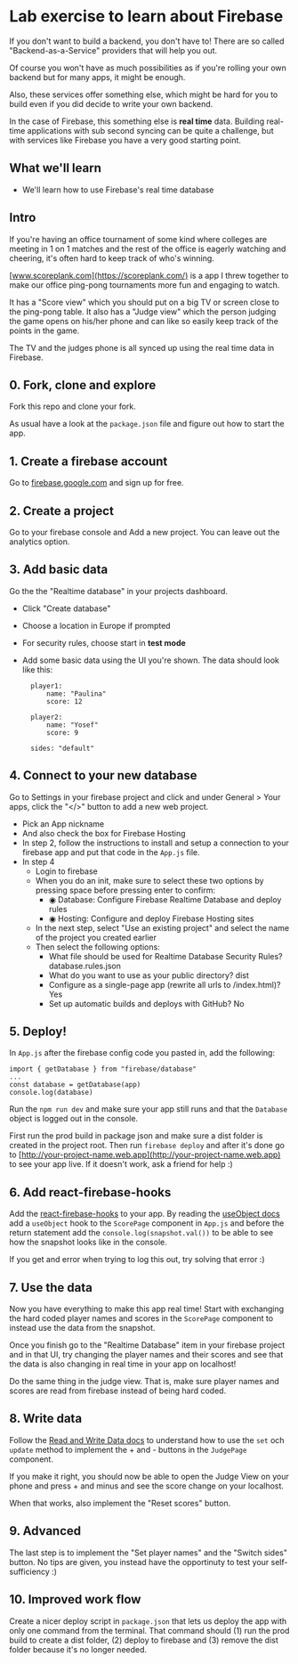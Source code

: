 # Lab exercise to learn about Firebase
If you don't want to build a backend, you don't have to! There are so called "Backend-as-a-Service" providers that will help you out.

Of course you won't have as much possibilities as if you're rolling your own backend but for many apps, it might be enough.

Also, these services offer something else, which might be hard for you to build even if you did decide to write your own backend.

In the case of Firebase, this something else is **real time** data. Building real-time applications with sub second syncing can be quite a challenge, but with services like Firebase you have a very good starting point.

## What we'll learn

- We'll learn how to use Firebase's real time database

## Intro
If you're having an office tournament of some kind where colleges are meeting in 1 on 1 matches and the rest of the office is eagerly watching and cheering, it's often hard to keep track of who's winning.

[www.scoreplank.com](https://scoreplank.com/) is a app I threw together to make our office ping-pong tournaments more fun and engaging to watch.

It has a "Score view" which you should put on a big TV or screen close to the ping-pong table. It also has a "Judge view" which the person judging the game opens on his/her phone and can like so easily keep track of the points in the game.

The TV and the judges phone is all synced up using the real time data in Firebase.

## 0. Fork, clone and explore
Fork this repo and clone your fork.

As usual have a look at the `package.json` file and figure out how to start the app.

## 1. Create a firebase account
Go to [firebase.google.com](https://firebase.google.com/) and sign up for free.

## 2. Create a project
Go to your firebase console and Add a new project. You can leave out the analytics option.

## 3. Add basic data
Go the the "Realtime database" in your projects dashboard.

- Click "Create database"
- Choose a location in Europe if prompted
- For security rules, choose start in **test mode**
- Add some basic data using the UI you're shown. The data should look like this:

		player1:
			name: "Paulina"
			score: 12

		player2:
			name: "Yosef"
			score: 9

		sides: "default"

## 4. Connect to your new database
Go to Settings in your firebase project and click and under General > Your apps, click the "</>" button to add a new web project.

- Pick an App nickname
- And also check the box for Firebase Hosting
- In step 2, follow the instructions to install and setup a connection to your firebase app and put that code in the `App.js` file.
- In step 4
	- Login to firebase
	- When you do an init, make sure to select these two options by pressing space before pressing enter to confirm:
		- ◉ Database: Configure Firebase Realtime Database and deploy rules
		- ◉ Hosting: Configure and deploy Firebase Hosting sites
	- In the next step, select "Use an existing project" and select the name of the project you created earlier
	- Then select the following options:
		- What file should be used for Realtime Database Security Rules? database.rules.json
		- What do you want to use as your public directory? dist
		- Configure as a single-page app (rewrite all urls to /index.html)? Yes
		- Set up automatic builds and deploys with GitHub? No

## 5. Deploy!
In `App.js` after the firebase config code you pasted in, add the following:

	import { getDatabase } from "firebase/database"
	...
	const database = getDatabase(app)
	console.log(database)

Run the `npm run dev` and make sure your app still runs and that the `Database` object is logged out in the console.

First run the prod build in package json and make sure a dist folder is created in the project root.
Then run `firebase deploy` and after it's done go to [http://your-project-name.web.app](http://your-project-name.web.app) to see your app live. If it doesn't work, ask a friend for help :)


## 6. Add react-firebase-hooks
Add the [react-firebase-hooks](https://github.com/CSFrequency/react-firebase-hooks) to your app. By reading the [useObject docs](https://github.com/CSFrequency/react-firebase-hooks/tree/master/database#useobject) add a `useObject` hook to the `ScorePage` component in `App.js` and before the return statement add the `console.log(snapshot.val())` to be able to see how the snapshot looks like in the console.

If you get and error when trying to log this out, try solving that error :)


## 7. Use the data
Now you have everything to make this app real time! Start with exchanging the hard coded player names and scores in the `ScorePage` component to instead use the data from the snapshot.

Once you finish go to the "Realtime Database" item in your firebase project and in that UI, try changing the player names and their scores and see that the data is also changing in real time in your app on localhost!

Do the same thing in the judge view. That is, make sure player names and scores are read from firebase instead of being hard coded.


## 8. Write data
Follow the [Read and Write Data docs](https://firebase.google.com/docs/database/web/read-and-write#add_a_completion_callback) to understand how to use the `set` och `update` method to implement the + and - buttons in the `JudgePage` component.

If you make it right, you should now be able to open the Judge View on your phone and press + and minus and see the score change on your localhost.

When that works, also implement the "Reset scores" button.


## 9. Advanced
The last step is to implement the "Set player names" and the "Switch sides" button. No tips are given, you instead have the opportinuty to test your self-sufficiency :)

## 10. Improved work flow
Create a nicer deploy script in `package.json` that lets us deploy the app with only one command from the terminal. That command should (1) run the prod build to create a dist folder, (2) deploy to firebase and (3) remove the dist folder because it's no longer needed.




















